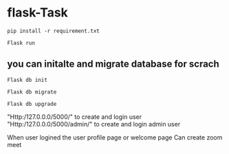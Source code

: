 # flask-Task

```
pip install -r requirement.txt
```
```
Flask run
```
## you can initalte and migrate database for scrach
```
Flask db init
```

```
Flask db migrate
```
```
Flask db upgrade
```
"Http:/127.0.0.0/5000/" to create and login user
"Http:/127.0.0.0/5000/admin/" to create and login admin user

When user logined the user profile page or welcome page 
Can create zoom meet
